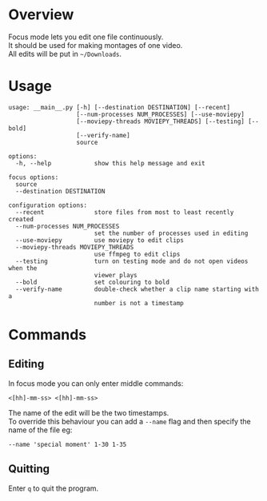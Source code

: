 # Overview

Focus mode lets you edit one file continuously.  
It should be used for making montages of one video.  
All edits will be put in `~/Downloads`.

# Usage

```
usage: __main__.py [-h] [--destination DESTINATION] [--recent]
                   [--num-processes NUM_PROCESSES] [--use-moviepy]
                   [--moviepy-threads MOVIEPY_THREADS] [--testing] [--bold]
                   [--verify-name]
                   source

options:
  -h, --help            show this help message and exit

focus options:
  source
  --destination DESTINATION

configuration options:
  --recent              store files from most to least recently created
  --num-processes NUM_PROCESSES
                        set the number of processes used in editing
  --use-moviepy         use moviepy to edit clips
  --moviepy-threads MOVIEPY_THREADS
                        use ffmpeg to edit clips
  --testing             turn on testing mode and do not open videos when the
                        viewer plays
  --bold                set colouring to bold
  --verify-name         double-check whether a clip name starting with a
                        number is not a timestamp
```

# Commands

## Editing

In focus mode you can only enter middle commands:

```
<[hh]-mm-ss> <[hh]-mm-ss>
```

The name of the edit will be the two timestamps.  
To override this behaviour you can add a `--name` flag and then specify the name of the file eg:

```
--name 'special moment' 1-30 1-35
```

## Quitting

Enter `q` to quit the program.
